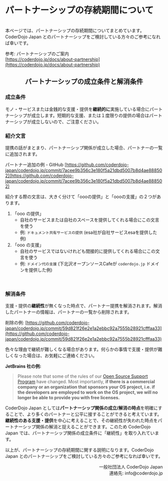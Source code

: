 # パートナーシップの存続期間について
<br>
本ページでは、パートナーシップの存続期間についてまとめています。CoderDojo Japan とのパートナーシップをご検討している方々のご参考になれば幸いです。

参考: パートナーシップのご案内   
[https://coderdojo.jp/docs/about-partnership](https://coderdojo.jp/docs/about-partnership)
<br>

<center><h2>パートナーシップの成立条件と解消条件</h2></center>

### 成立条件
モノ・サービスまたは金銭的な支援・提供を**継続的に**実施している場合にパートナーシップが成立します。短期的な支援、または１度限りの提供の場合はパートナーシップが成立しないので、ご注意ください。
<br>

### 紹介文言
提携の話がまとまり、パートナーシップ関係が成立した場合、パートナーの一覧に追加されます。

パートナー追加の例 - GitHub
[https://github.com/coderdojo-japan/coderdojo.jp/commit/7acee9b356c3e180f5a21dbd5007b8d4ae888502](https://github.com/coderdojo-japan/coderdojo.jp/commit/7acee9b356c3e180f5a21dbd5007b8d4ae888502)

紹介する際の文言は、大きく分けて「oooの提供」と「oooの支援」の２つがあります。

1. 「ooo の提供」
   - 自社のサービスまたは自社のスペースを提供してくれる場合にこの文言を使う
   - 例: `ドキュメント共有サービスの提供` (esa社が自社サービスesaを提供した例)
2. 「ooo の支援」
   - 自社のサービスではないけれども間接的に提供してくれる場合にこの文言を使う
   - 例: `ドメイン代の支援` (下北沢オープンソースCafeが `coderdojo.jp` ドメインを提供した例)
<br>

### 解消条件
支援・提供の**継続性**が無くなった時点で、パートナー提携を解消されます。解消したパートナーの情報は、パートナーの一覧から削除されます。

削除の例: [https://github.com/coderdojo-japan/coderdojo.jp/commit/59d821f26e2e1a2ebbc92a7555b28921cfffaa33](https://github.com/coderdojo-japan/coderdojo.jp/commit/59d821f26e2e1a2ebbc92a7555b28921cfffaa33)

色々な理由で継続が難しくなる場合があります。何らかの事情で支援・提供が難しくなった場合は、お気軽にご連絡ください。

**JetBrains 社の例:**

> Please note that some of the rules of our [Open Source Support Program](https://www.jetbrains.com/buy/opensource/) have changed. Most importantly, **if there is a commercial company or an organization that sponsors your OS project, i.e. if the developers are employed to work on the OS project, we will no longer be able to provide you with free licenses.**

CoderDojo Japan としては**パートナーシップ関係の成立/解消の時点**を明確にすることで、より多くのパートナーと公平に接することができると考えています。**継続性のある支援・提供**を中心に考えることで、その継続性が失われた時点をパートナーシップ関係の解消と捉えることができます。このため CoderDojo Japan では、パートナーシップ関係の成立条件に「継続性」を取り入れています。

以上が、パートナーシップの存続期間に関する説明になります。CoderDojo Japan とのパートナーシップをご検討している方々のご参考になれば幸いです。

<div align="right">
一般社団法人 CoderDojo Japan<br>
連絡先: info@coderdojo.jp
</div>


